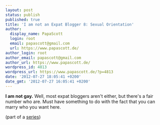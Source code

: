 ```yaml
---
layout: post
status: publish
published: true
title: 'I am not an Expat Blogger 8: Sexual Orientation'
author:
  display_name: PapaScott
  login: root
  email: papascott@gmail.com
  url: https://www.papascott.de/
author_login: root
author_email: papascott@gmail.com
author_url: https://www.papascott.de/
wordpress_id: 4813
wordpress_url: https://www.papascott.de/?p=4813
date: '2012-07-27 18:05:41 +0200'
date_gmt: '2012-07-27 16:05:41 +0200'
---
```

<p><strong>I am not gay.</strong> Well, most expat bloggers aren't either, but there's a fair number who are. Must have something to do with the fact that you can marry who you want here.</p>
<p>(part of a <a href="https://www.papascott.de/archives/category/not-an-expat-blogger/">series</a>)</p>
